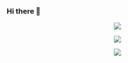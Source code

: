 ### Hi there 👋
<div>
  <p align="center">
<img src="https://github-readme-stats.vercel.app/api/top-langs/?username=alejandrojaez&size_weight=0.5&count_weight=0.5&layout=compact&theme=dark&langs_count=14&card_width=480&hide=html,css,Dockerfile,Astro,Vue&hide_border=true&bg_color=161B22&text_color=c9d1d9&title_color=50a6ff&icon_color=3572a5">
  </p>
</div>

<div>
  <p align="center">
<img src="https://github-readme-stats.vercel.app/api?username=alejandrojaez&count_private=true&include_all_commits=true&show_icons=true&hide_border=true&card_width=480&bg_color=161B22&text_color=c9d1d9&title_color=50a6ff&icon_color=3572a5">
    </p>
</div>

<div>
  <p align="center">
<img src="https://github-readme-streak-stats.herokuapp.com/?user=alejandrojaez&card_width=480&theme=dark&hide_border=true&background=161B22&ring=50A6FF&fire=FF9022&currStreakLabel=FFFFFF">
    </p>
</div>

